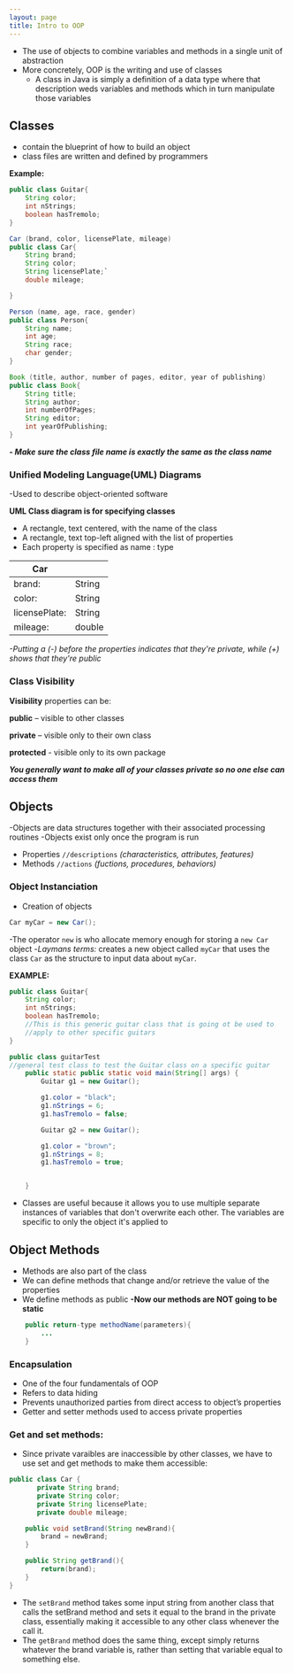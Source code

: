 ```yaml
---
layout: page
title: Intro to OOP
---
```


- The use of objects to combine variables and methods in a single unit of abstraction
- More concretely, OOP is the writing and use of classes
  - A class in Java is simply a definition of a data type where that description weds variables and methods which in turn manipulate those variables

## Classes

- contain the blueprint of how to build an object
- class files are written and defined by programmers

__Example:__

```java
public class Guitar{
    String color;
    int nStrings;
    boolean hasTremolo;
}

Car (brand, color, licensePlate, mileage)
public class Car{
    String brand;
    String color;
    String licensePlate;`
    double mileage;

}

Person (name, age, race, gender)
public class Person{
    String name;
    int age;
    String race;
    char gender;
}

Book (title, author, number of pages, editor, year of publishing)
public class Book{
    String title;
    String author;
    int numberOfPages;
    String editor;
    int yearOfPublishing;
}
```

_**- Make sure the class file name is exactly the same as the class name**_

### Unified Modeling Language(UML) Diagrams

-Used to describe object-oriented software

**UML Class diagram is for specifying classes**

- A rectangle, text centered, with the name of the class
- A rectangle, text top-left aligned with the list of properties
- Each property is specified as name : type

| Car           |        |
| ------------- | ------ |
| brand:        | String |
| color:        | String |
| licensePlate: | String |
| mileage:      | double |

*-Putting a (-) before the properties indicates that they're private, while (+) shows that they're public*

### Class Visibility

**Visibility** properties can be:

**public** – visible to other classes

**private** – visible only to their own class

**protected** - visible only to its own package

_**You generally want to make all of your classes private so no one else can access them**_

## Objects

-Objects are data structures together with their associated processing routines
-Objects exist only once the program is run

- Properties `//descriptions` *(characteristics, attributes, features)*
- Methods `//actions` *(fuctions, procedures, behaviors)*

### Object Instanciation

- Creation of objects

```java
Car myCar = new Car();
```

-The operator `new` is who allocate memory enough for storing a `new Car` object
-*Laymans terms:* creates a new object called `myCar` that uses the class `Car` as the structure to input data about `myCar`.

__EXAMPLE:__

```java
public class Guitar{
    String color;
    int nStrings;
    boolean hasTremolo;
    //This is this generic guitar class that is going ot be used to 
    //apply to other specific guitars
}

public class guitarTest
//general test class to test the Guitar class on a specific guitar
	public static public static void main(String[] args) {
		Guitar g1 = new Guitar();

		g1.color = "black";
		g1.nStrings = 6;
		g1.hasTremolo = false;

		Guitar g2 = new Guitar();

		g1.color = "brown";
		g1.nStrings = 8;
		g1.hasTremolo = true;


	}
```

- Classes are useful because it allows you to use multiple separate instances of variables that don't overwrite each other. The variables are specific to only the object it's applied to

## Object Methods

- Methods are also part of the class
- We can define methods that change and/or retrieve the value of the properties
- We define methods as public
  **-Now our methods are NOT going to be static**

```java
	public return-type methodName(parameters){
		...
	}
```

### Encapsulation

- One of the four fundamentals of OOP 
- Refers to data hiding
- Prevents unauthorized parties from direct access to object’s properties
- Getter and setter methods used to access private properties

### Get and set methods:

- Since private varaibles are inaccessible by other classes, we have to use set and get methods to make them accessible:

```java
public class Car {
	   private String brand;
	   private String color;
	   private String licensePlate;
	   private double mileage;

    public void setBrand(String newBrand){
        brand = newBrand;
    }

    public String getBrand(){
        return(brand);
    }
}

```

- The `setBrand` method takes some input string from another class that calls the setBrand method and sets it equal to the brand in the private class, essentially making it accessible to any other class whenever the call it. 
- The `getBrand` method does the same thing, except simply returns whatever the brand variable is, rather than setting that variable equal to something else.



